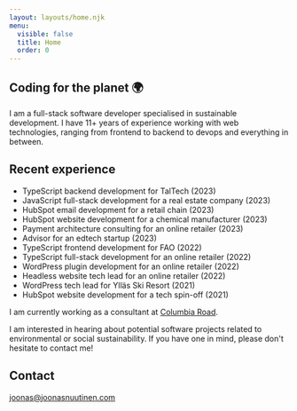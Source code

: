 ```yaml
---
layout: layouts/home.njk
menu:
  visible: false
  title: Home
  order: 0
---
```


## Coding for the planet 🌍

I am a full-stack software developer specialised in sustainable development. I have 11+ years of experience working with web technologies, ranging from frontend to backend to devops and everything in between.

## Recent experience

- TypeScript backend development for TalTech (2023)
- JavaScript full-stack development for a real estate company (2023)
- HubSpot email development for a retail chain (2023)
- HubSpot website development for a chemical manufacturer (2023)
- Payment architecture consulting for an online retailer (2023)
- Advisor for an edtech startup (2023)
- TypeScript frontend development for FAO (2022)
- TypeScript full-stack development for an online retailer (2022)
- WordPress plugin development for an online retailer (2022)
- Headless website tech lead for an online retailer (2022)
- WordPress tech lead for Ylläs Ski Resort (2021)
- HubSpot website development for a tech spin-off (2021)

I am currently working as a consultant at [Columbia Road](https://www.columbiaroad.com/).

I am interested in hearing about potential software projects related to environmental or social sustainability. If you have one in mind, please don't hesitate to contact me!

## Contact

[joonas@joonasnuutinen.com](mailto:joonas@joonasnuutinen.com)
